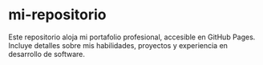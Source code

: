 # mi-repositorio
Este repositorio aloja mi portafolio profesional, accesible en GitHub Pages. Incluye detalles sobre mis habilidades, proyectos y experiencia en desarrollo de software.
